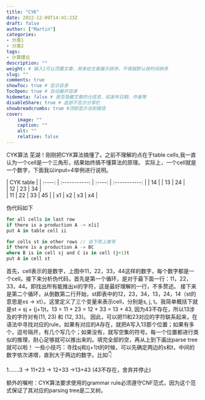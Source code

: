 ```yaml
---
title: "CYK"
date: 2022-12-09T14:41:23Z
draft: false
author: ["Martin"]
categories: 
- 分类1
- 分类2
tags: 
- 计算理论
description: ""
weight: # 输入1可以顶置文章，用来给文章展示排序，不填就默认按时间排序
slug: ""
comments: true
showToc: true # 显示目录
TocOpen: true # 自动展开目录
hidemeta: false # 是否隐藏文章的元信息，如发布日期、作者等
disableShare: true # 底部不显示分享栏
showbreadcrumbs: true #顶部显示当前路径
cover:
    image: ""
    caption: ""
    alt: ""
    relative: false
---
```

CYK算法
芜湖！刚刚把CYK算法搞懂了。之前不理解的点在于table cells,我一直认为一个cell是一个三角形，结果始终搞不懂算法的原理。
实际上，一个cell就是一个数字，下面我以input=4举例进行说明。

| CYK table |
| :----: | :-----------: | :----: | :-----------: |
| 14 | 
| 13 | 24 |   
| 12 | 23 | 34 |    
| 11 | 22 | 33 | 45 |
| x1 | x2 | x3 | x4 |

伪代码如下
```rust
for all cells in last row
if there is a production A -> x[i]
put A in table cell ii

for cells st in other rows // 自下而上推导
if there is a production A -> BC
where B is in cell sj and C is in cell (j+1)t
put A in cell st

```
首先，cell表示的是数字，上图中11，22，33，44这样的数字，每个数字都是一个cell。接下来分析伪代码，首先是第一个循环，是对于最下面一行：11，22，33，44。即找出所有能推出xi的字符，这是最好理解的一行，不多赘述。
接下来是第二个循环，从倒数第二行开始，st即表中的12，23，34，13，24，14（st的意思是xs -> xt）。这里定义了三个变量来表示cell，分别是s, j, t。我简单概括下就是st = sj + (j+1)t，13 = 11 + 23 = 12 + 33 = 13 + 43, 因为43不存在，所以13涉及的字符对有(11, 23) 和 (12, 33)。
因此，可以把11和23对应的字符联系起来，在语法中寻找对应的rule，如果有对应的A存在，就把A写入13那个位置；如果有多个，逗号隔开，有几个写几个；如果没有，就写空集的符号。每一个位置都进行类似的推理，耐心足够就可以推出来的。填完全部的空，再从上到下画出parse tree就可以啦！
一些小技巧：寻找sj和(j+1)t的时候，可以先确定两边的s和t，中间的数字依次递增，直到大于两边的数字。比如👇
</br>

1.......3 -> 11+23 -> 12+33 ->13+43 (43不存在，舍弃并停止)

额外的嘱咐：CYK算法要求使用的grammar rule必须遵守CNF范式，因为这个范式保证了其对应的parsing tree是二叉树。